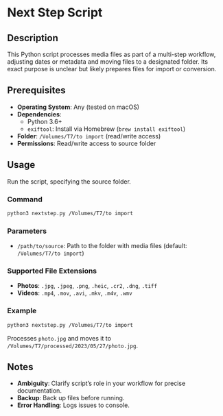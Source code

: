 # Next Step Script

## Description
This Python script processes media files as part of a multi-step workflow, adjusting dates or metadata and moving files to a designated folder. Its exact purpose is unclear but likely prepares files for import or conversion.

## Prerequisites
- **Operating System**: Any (tested on macOS)
- **Dependencies**:
  - Python 3.6+
  - `exiftool`: Install via Homebrew (`brew install exiftool`)
- **Folder**: `/Volumes/T7/to import` (read/write access)
- **Permissions**: Read/write access to source folder

## Usage
Run the script, specifying the source folder.

### Command
```bash
python3 nextstep.py /Volumes/T7/to import
```

### Parameters
- `/path/to/source`: Path to the folder with media files (default: `/Volumes/T7/to import`)

### Supported File Extensions
- **Photos**: `.jpg`, `.jpeg`, `.png`, `.heic`, `.cr2`, `.dng`, `.tiff`
- **Videos**: `.mp4`, `.mov`, `.avi`, `.mkv`, `.m4v`, `.wmv`

### Example
```bash
python3 nextstep.py /Volumes/T7/to import
```
Processes `photo.jpg` and moves it to `/Volumes/T7/processed/2023/05/27/photo.jpg`.

## Notes
- **Ambiguity**: Clarify script’s role in your workflow for precise documentation.
- **Backup**: Back up files before running.
- **Error Handling**: Logs issues to console.